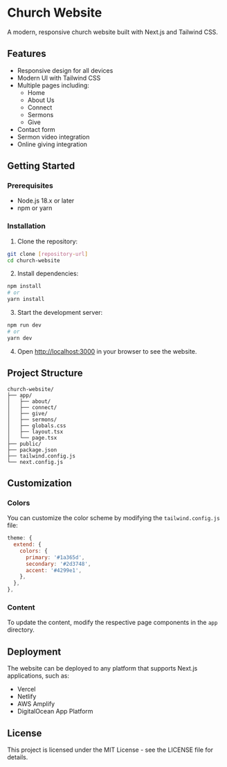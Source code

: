 # Church Website

A modern, responsive church website built with Next.js and Tailwind CSS.

## Features

- Responsive design for all devices
- Modern UI with Tailwind CSS
- Multiple pages including:
  - Home
  - About Us
  - Connect
  - Sermons
  - Give
- Contact form
- Sermon video integration
- Online giving integration

## Getting Started

### Prerequisites

- Node.js 18.x or later
- npm or yarn

### Installation

1. Clone the repository:
```bash
git clone [repository-url]
cd church-website
```

2. Install dependencies:
```bash
npm install
# or
yarn install
```

3. Start the development server:
```bash
npm run dev
# or
yarn dev
```

4. Open [http://localhost:3000](http://localhost:3000) in your browser to see the website.

## Project Structure

```
church-website/
├── app/
│   ├── about/
│   ├── connect/
│   ├── give/
│   ├── sermons/
│   ├── globals.css
│   ├── layout.tsx
│   └── page.tsx
├── public/
├── package.json
├── tailwind.config.js
└── next.config.js
```

## Customization

### Colors

You can customize the color scheme by modifying the `tailwind.config.js` file:

```javascript
theme: {
  extend: {
    colors: {
      primary: '#1a365d',
      secondary: '#2d3748',
      accent: '#4299e1',
    },
  },
},
```

### Content

To update the content, modify the respective page components in the `app` directory.

## Deployment

The website can be deployed to any platform that supports Next.js applications, such as:

- Vercel
- Netlify
- AWS Amplify
- DigitalOcean App Platform

## License

This project is licensed under the MIT License - see the LICENSE file for details. 